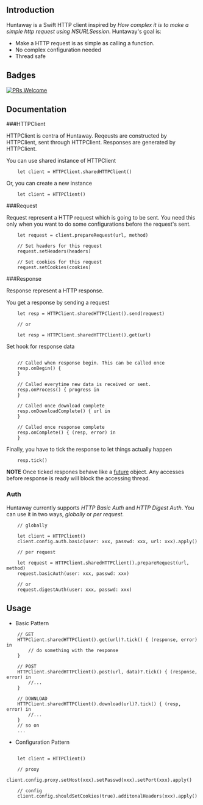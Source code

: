 ## Introduction

Huntaway is a Swift HTTP client inspired by *How complex it is to make a simple http request using NSURLSession*.
Huntaway's goal is: 
- Make a HTTP request is as simple as calling a function.
- No complex configuration needed
- Thread safe

## Badges
[![PRs Welcome](https://img.shields.io/badge/prs-welcome-brightgreen.svg?style=flat-square)](http://makeapullrequest.com)

## Documentation

###HTTPClient

HTTPClient is centra of Huntaway. Reqeusts are constructed by HTTPClient, sent through HTTPClient. Responses are
generated by HTTPClient.

You can use shared instance of HTTPClient
```
    let client = HTTPClient.sharedHTTPClient()
```

Or, you can create a new instance
```
    let client = HTTPClient()
```

###Request

Request represent a HTTP request which is going to be sent. You need this only when you want to do some configurations
before the request's sent.

```
    let request = client.prepareRequest(url, method)

    // Set headers for this request
    request.setHeaders(headers)

    // Set cookies for this request
    request.setCookies(cookies)

```

###Response

Response represent a HTTP response.

You get a response by sending a request
```
    let resp = HTTPClient.sharedHTTPClient().send(request)

    // or

    let resp = HTTPClient.sharedHTTPClient().get(url)
```

Set hook for response data
```

    // Called when response begin. This can be called once
    resp.onBegin() {
    }
    
    // Called everytime new data is received or sent. 
    resp.onProcess() { progress in
    }

    // Called once download complete
    resp.onDownloadComplete() { url in 
    }

    // Called once response complete
    resp.onComplete() { (resp, error) in
    }

```

Finally, you have to tick the response to let things actually happen
```
    resp.tick()
```

**NOTE** Once ticked respones behave like a [future](https://en.wikipedia.org/wiki/Futures_and_promises) object. Any
accesses before response is ready will block the accessing thread.

### Auth

Huntaway currently supports *HTTP Basic Auth* and *HTTP Digest Auth*. You can use it in two ways, *globally* or *per request*.
```
    // globally

    let client = HTTPClient()
    client.config.auth.basic(user: xxx, passwd: xxx, url: xxx).apply()

    // per request

    let request = HTTPClient.sharedHTTPClient().prepareRequest(url, method)
    request.basicAuth(user: xxx, passwd: xxx)

    // or
    request.digestAuth(user: xxx, passwd: xxx)
```

## Usage

- Basic Pattern
```
    // GET
    HTTPClient.sharedHTTPClient().get(url)?.tick() { (response, error) in
        // do something with the response
    }

    // POST
    HTTPClient.sharedHTTPClient().post(url, data)?.tick() { (response, error) in
        //...
    }

    // DOWNLOAD
    HTTPClient.sharedHTTPClient().download(url)?.tick() { (resp, error) in
        //...
    }
    // so on
    ...
```

- Configuration Pattern

```

    let client = HTTPClient()
    
    // proxy
    client.config.proxy.setHost(xxx).setPasswd(xxx).setPort(xxx).apply()
    
    // config
    client.config.shouldSetCookies(true).additonalHeaders(xxx).apply()
    
```

